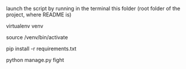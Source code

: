 launch the script by running in the terminal this folder (root folder of the project, where README is)

virtualenv venv

source /venv/bin/activate

pip install -r requirements.txt

python manage.py fight